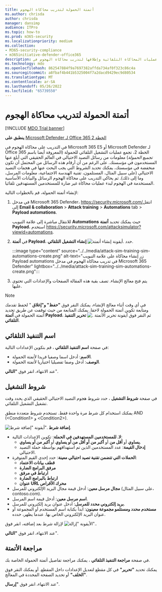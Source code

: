 ```yaml
---
title: أتمتة الحمولة لتدريب محاكاة الهجوم
ms.author: chrisda
author: chrisda
manager: dansimp
audience: ITPro
ms.topic: how-to
ms.prod: m365-security
ms.localizationpriority: medium
ms.collection:
- M365-security-compliance
- m365initiative-defender-office365
description: يمكن للمسؤولين تعلم كيفية استخدام أتمتة الحمولة (جمع الحمولة) لجمع عمليات المحاكاة التلقائية وإطلاقها لتدريب محاكاة الهجوم في Microsoft Defender لـ Office 365 الخطة 2.
ms.technology: mdo
ms.openlocfilehash: 862547884f9a7697382affda734af0f323c86c4a
ms.sourcegitcommit: a8fbaf4b441b5325004f7a2dacd9429ec9d80534
ms.translationtype: MT
ms.contentlocale: ar-SA
ms.lasthandoff: 05/26/2022
ms.locfileid: "65739550"
---
```

# <a name="payload-automations-for-attack-simulation-training"></a>أتمتة الحمولة لتدريب محاكاة الهجوم

[!INCLUDE [MDO Trial banner](../includes/mdo-trial-banner.md)]

**ينطبق على** [Microsoft Defender لـ Office 365 الخطة 2](defender-for-office-365.md)

في التدريب على محاكاة الهجوم في Microsoft 365 E5 أو Microsoft Defender لـ Office 365 الخطة 2، تجمع عمليات التشغيل التلقائي للحمولة (المعروفة أيضا باسم _تجميع الحمولة_) معلومات من رسائل التصيد الاحتيالي في العالم الحقيقي التي أبلغ عنها المستخدمون في مؤسستك. على الرغم من أن أرقام هذه الرسائل من المحتمل أن تكون منخفضة في مؤسستك، يمكنك تحديد الشروط التي يجب البحث عنها في هجمات التصيد الاحتيالي (على سبيل المثال، المستلمون، تقنية الهندسة الاجتماعية، معلومات المرسل، وما إلى ذلك). ثم يحاكي التدريب على محاكاة الهجوم الرسائل والبيانات الأساسية المستخدمة في الهجوم لبدء عمليات محاكاة غير ضارة للمستخدمين المستهدفين تلقائيا.

لإنشاء أتمتة الحمولة، قم بالخطوات التالية:

1. في مدخل Microsoft 365 Defender، <https://security.microsoft.com/>انتقل إلى **Email & collaboration** \> **Attack training** \> **Automations** tab \> **Payload automations**.

   للانتقال مباشرة إلى علامة التبويب **Automations** حيث يمكنك تحديد **أتمتة Payload**، استخدم <https://security.microsoft.com/attacksimulator?viewid=automations>.

2. في **أتمتة Payload**، حدد ![أيقونة إنشاء أتمتة.](../../media/m365-cc-sc-create-icon.png) **إنشاء التشغيل التلقائي**.

   :::image type="content" source="../../media/attack-sim-training-sim-automations-create.png" alt-text="زر إنشاء محاكاة على علامة التبويب Payload automations في تدريب محاكاة الهجوم في مدخل Microsoft 365 Defender" lightbox="../../media/attack-sim-training-sim-automations-create.png":::

3. يتم فتح معالج الإنشاء. تصف بقية هذه المقالة الصفحات والإعدادات التي تحتوي عليها.

> [!NOTE]
> في أي وقت أثناء معالج الإنشاء، يمكنك النقر فوق **"حفظ" و"إغلاق** " لحفظ تقدمك ومتابعة تكوين أتمتة الحمولة لاحقا. يمكنك المتابعة من حيث توقفت عن طريق تحديد أتمتة الحمولة في **أتمتة Payload**، ثم النقر فوق أيقونة تحرير الأتمتة ![.](../../media/m365-cc-sc-edit-icon.png) **تحرير التنفيذ التلقائي**.

## <a name="automation-name"></a>اسم التنفيذ التلقائي

في صفحة **اسم التنفيذ التلقائي** ، قم بتكوين الإعدادات التالية:

- **الاسم**: أدخل اسما وصفيا فريدا لأتمتة الحمولة.
- **الوصف**: أدخل وصفا تفصيليا اختياريا لأتمتة الحمولة.

عند الانتهاء، انقر فوق **"التالي**".

## <a name="run-conditions"></a>شروط التشغيل

في صفحة **شروط التشغيل** ، حدد شروط هجوم التصيد الاحتيالي الحقيقي الذي يحدد وقت تشغيل التشغيل التلقائي.

يمكنك استخدام كل شرط مرة واحدة فقط. تستخدم شروط متعددة منطق AND (\<Condition1\> و \<Condition2\>).

![أيقونة "إضافة شرط".](../../media/m365-cc-sc-create-icon.png) **إضافة شرط**.

- **لا. للمستخدمين المستهدفين في الحملة**: تكوين الإعدادات التالية:
  - **يساوي** أو **أقل من** أو **أكبر من** **أو أقل من أو يساوي** أو **أكبر من أو يساوي**.
  - **إدخال القيمة**: عدد المستخدمين الذين تم استهدافهم بواسطة حملة التصيد الاحتيالي.
- **الحملات التي تتضمن تقنية تصيد احتيالي معينة**: حدد إحدى القيم المتوفرة:
  - **قطف بيانات الاعتماد**
  - **مرفق البرامج الضارة**
  - **ارتباط في مرفق**
  - **ارتباط بالبرامج الضارة**
  - **عنوان URL محرك الأقراص**
- **مجال مرسل معين**: أدخل قيمة مجال البريد الإلكتروني للمرسل (على سبيل المثال، contoso.com).
- **اسم مرسل معين**: أدخل قيمة اسم المرسل.
- **بريد إلكتروني محدد للمرسل**: أدخل عنوان بريد إلكتروني للمرسل.
- **مستخدم محدد ومستلمو مجموعة معينون**: ابدأ بكتابة اسم المستخدم أو المجموعة أو عنوان البريد الإلكتروني الخاص بها. عندما يظهر، حدده.

لإزالة شرط بعد إضافته، انقر فوق ![الأيقونة "إزالة".](../../media/m365-cc-sc-delete-icon.png).

عند الانتهاء، انقر فوق **"التالي**".

## <a name="review-automation"></a>مراجعة الأتمتة

في صفحة **مراجعة التنفيذ التلقائي** ، يمكنك مراجعة تفاصيل أتمتة الحمولة الخاصة بك.

يمكنك تحديد **"تحرير"** في كل مقطع لتعديل الإعدادات داخل المقطع. أو يمكنك النقر فوق **"الخلف"** أو تحديد الصفحة المحددة في المعالج.

عند الانتهاء، انقر فوق **"إرسال**".
